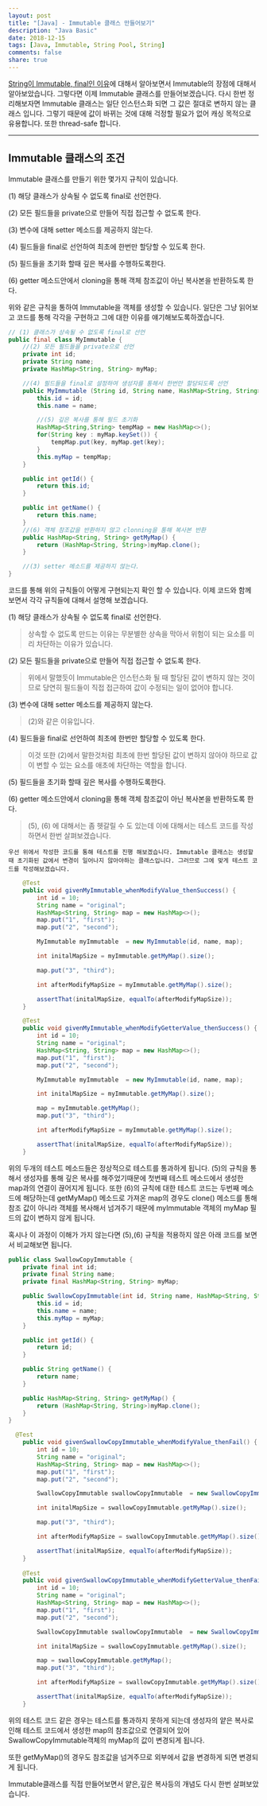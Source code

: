 ```yaml
---
layout: post
title: "[Java] - Immutable 클래스 만들어보기"
description: "Java Basic"
date: 2018-12-15
tags: [Java, Immutable, String Pool, String]
comments: false
share: true
---
```


[String이 Immutable, final인 이유](https://daehoho.github.io/2018-12-09/JAVA-String%EC%9D%B4-Immutable,-final%EC%9D%B8-%EC%9D%B4%EC%9C%A0/)에 대해서 알아보면서 Immutable의 장점에 대해서 알아보았습니다. 그렇다면 이제 Immutable 클래스를 만들어보겠습니다.
다시 한번 정리해보자면 Immutable 클래스는 일단 인스턴스화 되면 그 값은 절대로 변하지 않는 클래스 입니다. 
그렇기 때문에 값이 바뀌는 것에 대해 걱정할 필요가 없어 캐싱 목적으로 유용합니다. 또한 thread-safe 합니다.

---

## Immutable 클래스의 조건

Immutable 클래스를 만들기 위한 몇가지 규칙이 있습니다. 

(1) 해당 클래스가 상속될 수 없도록 final로 선언한다.

(2) 모든 필드들을 private으로 만들어 직접 접근할 수 없도록 한다.

(3) 변수에 대해 setter 메소드를 제공하지 않는다.

(4) 필드들을 final로 선언하여 최초에 한번만 할당할 수 있도록 한다.

(5) 필드들을 초기화 할때 깊은 복사를 수행하도록한다.

(6) getter 메소드안에서 cloning을 통해 객체 참조값이 아닌 복사본을 반환하도록 한다.
   
위와 같은 규칙을 통하여 Immutable을 객체를 생성할 수 있습니다. 일단은 그냥 읽어보고 코드를 통해 각각을 구현하고 그에 대한 이유를 얘기해보도록하겠습니다.

```java
// (1) 클래스가 상속될 수 없도록 final로 선언
public final class MyImmutable {
    //(2) 모든 필드들을 private으로 선언
    private int id;
    private String name;
    private HashMap<String, String> myMap;

    //(4) 필드들을 final로 설정하여 생성자를 통해서 한번만 할당되도록 선언
    public MyImmutable (String id, String name, HashMap<String, String> myMap) {
        this.id = id;
        this.name = name;

        //(5) 깊은 복사를 통해 필드 초기화
        HashMap<String,String> tempMap = new HashMap<>();
        for(String key : myMap.keySet()) {
            tempMap.put(key, myMap.get(key);
        }
        this.myMap = tempMap;
    }

    public int getId() {
        return this.id;
    }

    public int getName() {
        return this.name;
    }
    //(6) 객체 참조값을 반환하지 않고 clonning을 통해 복사본 반환
    public HashMap<String, String> getMyMap() {
        return (HashMap<String, String>)myMap.clone();
    }

    //(3) setter 메소드를 제공하지 않는다.
}
```

코드를 통해 위의 규칙들이 어떻게 구현되는지 확인 할 수 있습니다. 이제 코드와 함께 보면서 각각 규칙들에 대해서 설명해 보겠습니다.

(1) 해당 클래스가 상속될 수 없도록 final로 선언한다.
> 상속할 수 없도록 만드는 이유는 무분별한 상속을 막아서 위험이 되는 요소를 미리 차단하는 이유가 있습니다.

(2) 모든 필드들을 private으로 만들어 직접 접근할 수 없도록 한다.
> 위에서 말했듯이 Immutable은 인스턴스화 될 때 할당된 값이 변하지 않는 것이므로 당연히 필드들이 직접 접근하여 값이 수정되는 일이 없어야 합니다.

(3) 변수에 대해 setter 메소드를 제공하지 않는다.
> (2)와 같은 이유입니다.

(4) 필드들을 final로 선언하여 최초에 한번만 할당할 수 있도록 한다.
> 이것 또한 (2)에서 말한것처럼 최초에 한번 할당된 값이 변하지 않아야 하므로 값이 변할 수 있는 요소를 애초에 차단하는 역할을 합니다.

(5) 필드들을 초기화 할때 깊은 복사를 수행하도록한다.

(6) getter 메소드안에서 cloning을 통해 객체 참조값이 아닌 복사본을 반환하도록 한다.
> (5), (6) 에 대해서는 좀 헷갈릴 수 도 있는데 이에 대해서는 테스트 코드를 작성하면서 한번 살펴보겠습니다.
    
    우선 위에서 작성한 코드를 통해 테스트를 진행 해보겠습니다. Immutable 클래스는 생성할때 초기화된 값에서 변경이 일어나지 않아야하는 클래스입니다. 그러므로 그에 맞게 테스트 코드를 작성해보겠습니다.

```java
    @Test
    public void givenMyImmutable_whenModifyValue_thenSuccess() {
        int id = 10;
        String name = "original";
        HashMap<String, String> map = new HashMap<>();
        map.put("1", "first");
        map.put("2", "second");

        MyImmutable myImmutable  = new MyImmutable(id, name, map);

        int initalMapSize = myImmutable.getMyMap().size();

        map.put("3", "third");

        int afterModifyMapSize = myImmutable.getMyMap().size();

        assertThat(initalMapSize, equalTo(afterModifyMapSize));
    }

    @Test
    public void givenMyImmutable_whenModifyGetterValue_thenSuccess() {
        int id = 10;
        String name = "original";
        HashMap<String, String> map = new HashMap<>();
        map.put("1", "first");
        map.put("2", "second");

        MyImmutable myImmutable  = new MyImmutable(id, name, map);

        int initalMapSize = myImmutable.getMyMap().size();

        map = myImmutable.getMyMap();
        map.put("3", "third");

        int afterModifyMapSize = myImmutable.getMyMap().size();

        assertThat(initalMapSize, equalTo(afterModifyMapSize));
    }
```
위의 두개의 테스트 메소드들은 정상적으로 테스트를 통과하게 됩니다. (5)의 규칙을 통해서 생성자를 통해 깊은 복사를 해주었기때문에 첫번째 테스트 메소드에서 생성한 map과의 연결이 끊어지게 됩니다.
또한 (6)의 규칙에 대한 테스트 코드는 두번째 메소드에 해당하는데 getMyMap() 메소드로 가져온 map의 경우도 clone() 메소드를 통해 참조 값이 아니라 객체를 복사해서 넘겨주기 때문에 myImmutable 객체의 myMap 필드의 값이 변하지 않게 됩니다. 

혹시나 이 과정이 이해가 가지 않는다면 (5),(6) 규칙을 적용하지 않은 아래 코드를 보면서 비교해보면 됩니다.

```java
public class SwallowCopyImmutable {
    private final int id;
    private final String name;
    private final HashMap<String, String> myMap;

    public SwallowCopyImmutable(int id, String name, HashMap<String, String> myMap) {
        this.id = id;
        this.name = name;
        this.myMap = myMap;
    }

    public int getId() {
        return id;
    }

    public String getName() {
        return name;
    }

    public HashMap<String, String> getMyMap() {
        return (HashMap<String, String>)myMap.clone();
    }
}

  @Test
    public void givenSwallowCopyImmutable_whenModifyValue_thenFail() {
        int id = 10;
        String name = "original";
        HashMap<String, String> map = new HashMap<>();
        map.put("1", "first");
        map.put("2", "second");

        SwallowCopyImmutable swallowCopyImmutable  = new SwallowCopyImmutable(id, name, map);

        int initalMapSize = swallowCopyImmutable.getMyMap().size();

        map.put("3", "third");

        int afterModifyMapSize = swallowCopyImmutable.getMyMap().size();

        assertThat(initalMapSize, equalTo(afterModifyMapSize));
    }
    
    @Test
    public void givenSwallowCopyImmutable_whenModifyGetterValue_thenFail() {
        int id = 10;
        String name = "original";
        HashMap<String, String> map = new HashMap<>();
        map.put("1", "first");
        map.put("2", "second");

        SwallowCopyImmutable swallowCopyImmutable  = new SwallowCopyImmutable(id, name, map);

        int initalMapSize = swallowCopyImmutable.getMyMap().size();

        map = swallowCopyImmutable.getMyMap();
        map.put("3", "third");

        int afterModifyMapSize = swallowCopyImmutable.getMyMap().size();

        assertThat(initalMapSize, equalTo(afterModifyMapSize));
    }
```

위의 테스트 코드 같은 경우는 테스트를 통과하지 못하게 되는데 생성자의 얕은 복사로 인해 테스트 코드에서 생성한 map의 참조값으로 연결되어 있어 SwallowCopyImmutable객체의 myMap의 값이 변경되게 됩니다.

또한 getMyMap()의 경우도 참조값을 넘겨주므로 외부에서 값을 변경하게 되면 변경되게 됩니다.

Immutable클래스를 직접 만들어보면서 얕은,깊은 복사등의 개념도 다시 한번 살펴보았습니다.